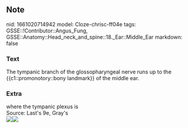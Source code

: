 ## Note
nid: 1661020714942
model: Cloze-chrisc-ff04e
tags: GSSE::!Contributor::Angus_Fung, GSSE::Anatomy::Head_neck_and_spine::18._Ear::Middle_Ear
markdown: false

### Text
The tympanic branch of the glossopharyngeal nerve runs up to the {{c1::promonotory::bony landmark}} of the middle ear.

### Extra
<div>
  where the tympanic plexus is
</div>Source: Last's 9e, Gray's
<div><img src=
"paste-5294d864090940391ce15bd4e0ee6497761d0194.jpg"><img src= 
"paste-b2a6a49861bf83f8d6598b6775fb285b3fc22486.jpg"></div>

